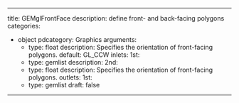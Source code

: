 
---
title: GEMglFrontFace
description: define front- and back-facing polygons
categories:
  - object
pdcategory: Graphics
arguments:
    - type: float
      description: Specifies the orientation of front-facing polygons.
      default: GL_CCW
inlets:
  1st:
    - type: gemlist
      description:
  2nd:
    - type: float
      description: Specifies the orientation of front-facing polygons.
outlets:
  1st:
    - type: gemlist
draft: false
---

